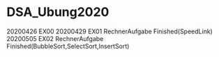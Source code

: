 # DSA_Ubung2020
20200426 EX00
20200429 EX01 RechnerAufgabe Finished(SpeedLink)
20200505 EX02 RechnerAufgabe Finished(BubbleSort,SelectSort,InsertSort)